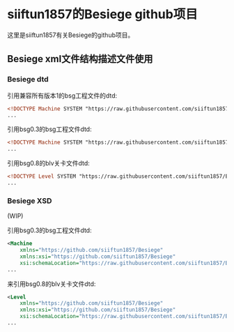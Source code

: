 # siiftun1857的Besiege github项目
这里是siiftun1857有关Besiege的github项目。
## Besiege xml文件结构描述文件使用
### Besiege dtd
引用兼容所有版本1的bsg工程文件的dtd:
```xml
<!DOCTYPE Machine SYSTEM "https://raw.githubusercontent.com/siiftun1857/Besiege/master/dtd/bsg_v1.dtd">
...
```
引用bsg0.3的bsg工程文件dtd:
```xml
<!DOCTYPE Machine SYSTEM "https://raw.githubusercontent.com/siiftun1857/BesiegeDTD/master/dtd/bsg_0.3.dtd">
...
```
引用bsg0.8的blv关卡文件dtd:
```xml
<!DOCTYPE Level SYSTEM "https://raw.githubusercontent.com/siiftun1857/BesiegeDTD/master/dtd/blv_0.8.dtd">
...
```
### Besiege XSD
(WIP)

引用bsg0.3的bsg工程文件dtd:
```xml
<Machine 
	xmlns="https://github.com/siiftun1857/Besiege"
	xmlns:xsi="https://github.com/siiftun1857/Besiege"
	xsi:schemaLocation="https://raw.githubusercontent.com/siiftun1857/BesiegeDTD/master/xsd/bsg_0.3.xsd">
...
```
来引用bsg0.8的blv关卡文件dtd:
```xml
<Level 
	xmlns="https://github.com/siiftun1857/Besiege"
	xmlns:xsi="https://github.com/siiftun1857/Besiege"
	xsi:schemaLocation="https://raw.githubusercontent.com/siiftun1857/BesiegeDTD/master/xsd/blv_0.8.xsd">
...
```
